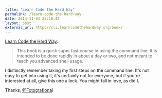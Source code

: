 ```yaml
---
title: "Learn Code the Hard Way"
permalink: /learn-code-the-hard-way
date: 2014-11-03 23:18:42
layout: post
external_url: http://cli.learncodethehardway.org/book/
---
```


[Learn Code the Hard Way](http://cli.learncodethehardway.org/book/):

>This book is a quick super fast course in using the command line. It is intended to be done rapidly in about a day or two, and not meant to teach you advanced shell usage.

I distinctly remember taking my first steps on the command line. It's not easy to get into using it,  it's certainly not for everyone, but if you're interested at all, give this one a look. You might fall in love, as did I.

Thanks, [@Fotografiona](http://twitter.com/Fotografiona/status/529349499937116160)!
